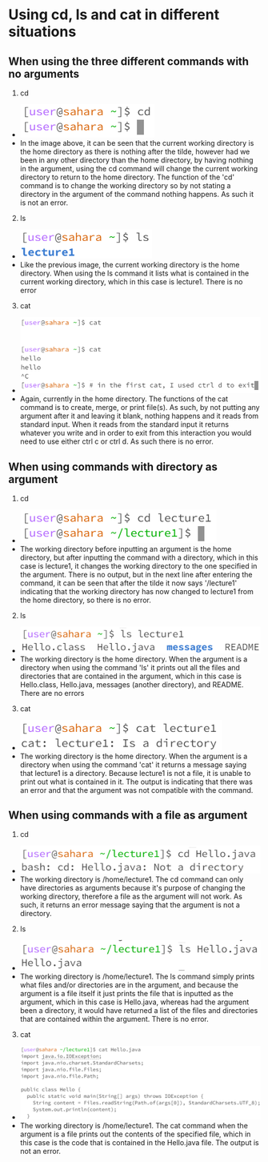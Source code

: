 # Using cd, ls and cat in different situations
## When using the three different commands with no arguments

   1. cd
   - ![image](<Lab1 cd1.png>)
   - In the image above, it can be seen that the current working directory is the home directory as there is nothing after the tilde, however had we been in any other directory than the home directory, by having nothing in the argument, using the cd command will change the current working directory to return to the home directory.  The function of the 'cd' command is to change the working directory so by not stating a directory in the argument of the command nothing happens.  As such it is not an error.

   2. ls
   - ![Image](<Lab1 ls1.png>)
   - Like the previous image, the current working directory is the home directory.  When using the ls command it lists what is contained in the current working directory, which in this case is lecture1.  There is no error

   3. cat
   - ![Image](<Lab1 cat1.2.png>)
   - Again, currently in the home directory.  The functions of the cat command is to create, merge, or print file(s).  As such, by not putting any argument after it and leaving it blank, nothing happens and it reads from standard input.  When it reads from the standard input it returns whatever you write and in order to exit from this interaction you would need to use either ctrl c or ctrl d.  As such there is no error.

## When using commands with directory as argument

   1. cd
   - ![Image](<Lab1 cd2.png>)
   - The working directory before inputting an argument is the home directory, but after inputting the command with a directory, which in this case is lecture1, it changes the working directory to the one specified in the argument.  There is no output, but in the next line after entering the command, it can be seen that after the tilde it now says '/lecture1' indicating that the working directory has now changed to lecture1 from the home directory, so there is no error.

   2. ls
   - ![Image](<Lab1 ls2.png>)
   - The working directory is the home directory.  When the argument is a directory when using the command 'ls' it prints out all the files and directories that are contained in the argument, which in this case is Hello.class, Hello.java, messages (another directory), and README.  There are no errors

   3. cat
   - ![Image](<Lab1 cat2.png>)
   - The working directory is the home directory.  When the argument is a directory when using the command 'cat' it returns a message saying that lecture1 is a directory.  Because lecture1 is not a file, it is unable to print out what is contained in it.  The output is indicating that there was an error and that the argument was not compatible with the command.

## When using commands with a file as argument

   1. cd
   - ![Image](<Lab1 cd3.png>)
   - The working directory is /home/lecture1. The cd command can only have directories as arguments because it's purpose of changing the working directory, therefore a file as the argument will not work.  As such, it returns an error message saying that the argument is not a directory.

   2. ls
   - ![Image](<Lab1 ls3.png>)
   - The working directory is /home/lecture1. The ls command simply prints what files and/or directories are in the argument, and because the argument is a file itself it just prints the file that is inputted as the argument, which in this case is Hello.java, whereas had the argument been a directory, it would have returned a list of the files and directories that are contained within the argument. There is no error.

   3. cat
   - ![Image](<Lab1 cat3.png>)
   - The working directory is /home/lecture1. The cat command when the argument is a file prints out the contents of the specified file, which in this case is the code that is contained in the Hello.java file. The output is not an error.
